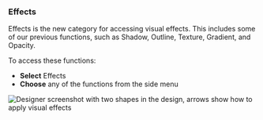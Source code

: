 ### Effects

Effects is the new category for accessing visual effects. This includes some of our previous functions, such as Shadow, Outline, Texture, Gradient, and Opacity.

To access these functions:

* **Select** Effects
* **Choose** any of the functions from the side menu

![Designer screenshot with two shapes in the design, arrows show how to apply visual effects](https://support.optisigns.com/hc/article_attachments/41432408657043)
